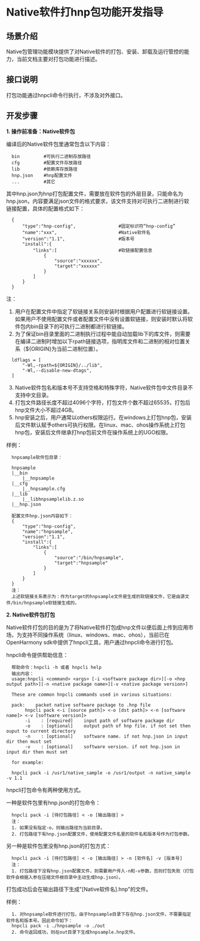 # Native软件打hnp包功能开发指导

## 场景介绍

Native包管理功能模块提供了对Native软件的打包、安装、卸载及运行管控的能力，当前文档主要对打包功能进行描述。

## 接口说明

  打包功能通过hnpcli命令行执行，不涉及对外接口。


## 开发步骤

**1. 操作前准备：Native软件包**

  编译后的Native软件包里通常包含以下内容：
  ```
    bin         #可执行二进制存放路径
    cfg         #配置文件存放路径
    lib         #依赖库存放路径
    hnp.json    #hnp配置文件
    ...         #其它
  ```
  其中hnp.json为hnp打包配置文件，需要放在软件包的外层目录，只能命名为hnp.json，内容要满足json文件的格式要求，该文件支持对可执行二进制进行软链接配置，具体的配置格式如下：
  ```
    {
        "type":"hnp-config",                #固定标识符“hnp-config”
        "name":"xxx",                       #Native软件名
        "version":"1.1",                    #版本号
        "install":{
            "links":[                       #软链接配置信息
                {
                    "source":"xxxxxx",
                    "target":"xxxxxx"
                }
            ]
        }
    }
  ```
  注：
  1. 用户在配置文件中指定了软链接关系则安装时根据用户配置进行软链接设置。如果用户不使用配置文件或者配置文件中没有设置软链接，则安装时默认将软件包内bin目录下的可执行二进制都进行软链接。
  2. 为了保证bin目录里面的二进制执行过程中能自动加载lib下的库文件，则需要在编译二进制时增加以下rpath链接选项，指明库文件和二进制的相对位置关系（${ORIGIN}为当前二进制位置）。

  ```
    ldflags = [
        "-Wl,-rpath=${ORIGIN}/../lib",
        "-Wl,--disable-new-dtags",
    ]
  ```
  3. Native软件包名和版本号不支持空格和特殊字符，Native软件包中文件目录不支持中文目录。
  4. 打包文件路径长度不超过4096个字符，打包文件个数不超过65535，打包后hnp文件大小不超过4GB。
  5. hnp安装之后，用户通常以others权限运行。在windows上打包hnp包，安装后文件默认赋予others可执行权限。在linux、mac、ohos操作系统上打包hnp包，安装后文件继承打hnp包前文件在操作系统上的UGO权限。

  样例：
  ```
    hnpsample软件包目录：

    hnpsample
    |__bin
        |__hnpsample
    |__cfg
        |__hnpsample.cfg
    |__lib
        |__libhnpsamplelib.z.so
    |__hnp.json
    
    配置文件hnp.json内容如下：
    {
        "type":"hnp-config",
        "name":"hnpsample",
        "version":"1.1",
        "install":{
            "links":[
                {
                    "source":"/bin/hnpsample",
                    "target":"hnpsample"
                }
            ]
        }
    }
    注：
    上述软链接关系表示为：作为target的hnpsample文件是生成的软链接文件，它是由源文件/bin/hnpsample软链接生成的。
  ```
**2. Native软件包打包**

  Native软件打包的目的是为了将Native软件打包成hnp文件以便后面上传到应用市场，为支持不同操作系统（linux、windows、mac、ohos），当前已在OpenHarmony sdk中提供了hnpcli工具，用户通过hnpcli命令进行打包。

  hnpcli命令提供帮助信息：
  ```
    帮助命令：hnpcli -h 或者 hnpcli help
    输出内容：
    usage:hnpcli <command> <args> [-i <software package dir>][-o <hnp output path>][-n <native package name>][-v <native package version>]

    These are common hnpcli commands used in various situations:

    pack:    packet native software package to .hnp file
         hnpcli pack <-i [source path]> <-o [dst path]> <-n [software name]> <-v [software version]>
         -i    : [required]    input path of software package dir
         -o    : [optional]    output path of hnp file. if not set then ouput to current directory
         -n    : [optional]    software name. if not hnp.json in input dir then must set
         -v    : [optional]    software version. if not hnp.json in input dir then must set

    for example:

    hnpcli pack -i /usr1/native_sample -o /usr1/output -n native_sample -v 1.1
  ```
  hnpcli打包命令有两种使用方式。
  
  一种是软件包里有hnp.json的打包命令：
  ```
    hnpcli pack -i [待打包路径] < -o [输出路径] > 
    注：
    1. 如果没有指定-o，则输出路径为当前目录。
    2. 打包路径下有hnp.json配置文件，使用配置文件名里的软件名和版本号作为打包参数。
  ```
  另一种是软件包里没有hnp.json的打包方式：
  ```
    hnpcli pack -i [待打包路径] < -o [输出路径] > -n [软件名] -v [版本号]
    注：
    1. 打包路径下没有hnp.json配置文件，则需要用户传入-n和-v参数，否则打包失败（打包软件会根据入参在压缩文件根目录中主动生成hnp.json）。
  ```
  打包成功后会在输出路径下生成"[Native软件名].hnp"的文件。

  样例：
  ```
    1. 对hnpsample软件进行打包，由于hnpsample目录下存在hnp.json文件，不需要指定软件名和版本号。因此命令如下：
    hnpcli pack -i ./hnpsample -o ./out
    2. 命令返回成功，则在out目录下生成hnpsample.hnp文件。
  ```
